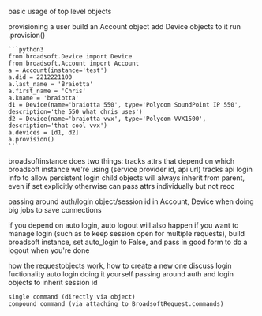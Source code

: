 basic usage of top level objects

provisioning a user
    build an Account object
    add Device objects to it
    run .provision()
    
    ```python3
    from broadsoft.Device import Device
    from broadsoft.Account import Account
    a = Account(instance='test')
    a.did = 2212221100
    a.last_name = 'Braiotta'
    a.first_name = 'Chris'
    a.kname = 'braiotta'
    d1 = Device(name='braiotta 550', type='Polycom SoundPoint IP 550', description='the 550 what chris uses')
    d2 = Device(name='braiotta vvx', type='Polycom-VVX1500', description='that cool vvx')
    a.devices = [d1, d2]
    a.provision()
    ```

broadsoftinstance
    does two things:
        tracks attrs that depend on which broadsoft instance we're using (service provider id, api url)
        tracks api login info to allow persistent login
    child objects will always inherit from parent, even if set explicitly otherwise
    can pass attrs individually but not recc

passing around auth/login object/session id in Account, Device when doing big jobs to save connections

if you depend on auto login, auto logout will also happen
if you want to manage login (such as to keep session open for multiple requests), build broadsoft instance, set auto_login to False, and pass in
good form to do a logout when you're done
    
how the requestobjects work, how to create a new one
    discuss login fuctionality
        auto login
        doing it yourself
        passing around auth and login objects to inherit session id
        
    single command (directly via object)
    compound command (via attaching to BroadsoftRequest.commands)